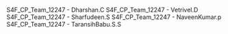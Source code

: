 S4F_CP_Team_12247 - Dharshan.C
S4F_CP_Team_12247 - Vetrivel.D
S4F_CP_Team_12247 - Sharfudeen.S
S4F_CP_Team_12247 - NaveenKumar.p
S4F_CP_Team_12247 - TaransihBabu.S.S

